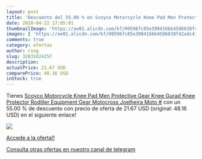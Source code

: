 ```yaml
---
layout: post
title: 'Descuento del 55.00 % en Scoyco Motorcycle Knee Pad Men Protectiv'
date: 2020-04-22 17:05:01
thumbnailImage: 'https://ae01.alicdn.com/kf/H95967c85e398416bb4586838f42adc41n/Scoyco-Motorcycle-Knee-Pad-Men-Protective-Gear-Knee-Gurad-Knee-Protector-Rodiller-Equipment-Gear-Motocross-Joelheira.jpg_350x350._SL200_.jpg'
images: [ 'https://ae01.alicdn.com/kf/H95967c85e398416bb4586838f42adc41n/Scoyco-Motorcycle-Knee-Pad-Men-Protective-Gear-Knee-Gurad-Knee-Protector-Rodiller-Equipment-Gear-Motocross-Joelheira.jpg_350x350._SL200_.jpg' ]
comments: true
category: ofertas
author: ring
slug: 32831024257
description:
actualPrice: 21.67 USD
comparePrice: 48.16 USD
inStock: true
---
```


Tienes [Scoyco Motorcycle Knee Pad Men Protective Gear Knee Gurad Knee Protector Rodiller Equipment Gear Motocross Joelheira Moto #](https://www.amazon.com/dp/32831024257/?tag=redken08-20) con un 55.00 % de descuento con precio de oferta de 21.67 USD (original: 48.16 USD) en el siguiente enlace!

[![](https://ae01.alicdn.com/kf/H95967c85e398416bb4586838f42adc41n/Scoyco-Motorcycle-Knee-Pad-Men-Protective-Gear-Knee-Gurad-Knee-Protector-Rodiller-Equipment-Gear-Motocross-Joelheira.jpg_350x350._SL200_.jpg)](https://www.amazon.com/dp/32831024257/?tag=redken08-20)

[Accede a la oferta!!](https://www.amazon.com/dp/32831024257/?tag=redken08-20)

[Consulta otras ofertas en nuestro canal de telegram](https://t.me/s/ofertas25)
